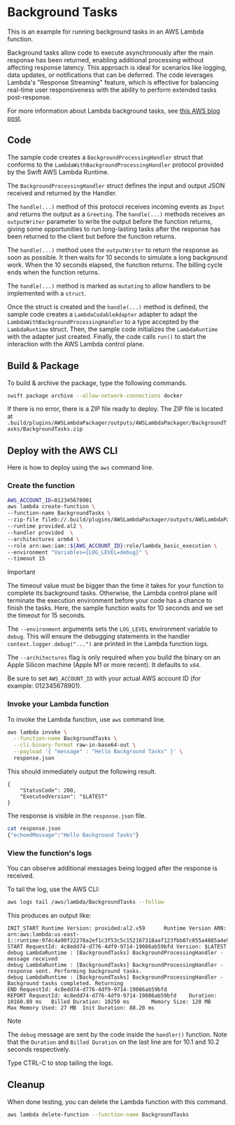 # Background Tasks 

This is an example for running background tasks in an AWS Lambda function.

Background tasks allow code to execute asynchronously after the main response has been returned, enabling additional processing without affecting response latency. This approach is ideal for scenarios like logging, data updates, or notifications that can be deferred. The code leverages Lambda's "Response Streaming" feature, which is effective for balancing real-time user responsiveness with the ability to perform extended tasks post-response. 

For more information about Lambda background tasks, see [this AWS blog post](https://aws.amazon.com/blogs/compute/running-code-after-returning-a-response-from-an-aws-lambda-function/).

## Code 

The sample code creates a `BackgroundProcessingHandler` struct that conforms to the `LambdaWithBackgroundProcessingHandler` protocol provided by the Swift AWS Lambda Runtime.

The `BackgroundProcessingHandler` struct defines the input and output JSON received and returned by the Handler.

The `handle(...)` method of this protocol receives incoming events as `Input` and returns the output as a `Greeting`. The `handle(...)` methods receives an `outputWriter` parameter to write the output before the function returns, giving some opportunities to run long-lasting tasks after the response has been returned to the client but before the function returns.

The `handle(...)` method uses the `outputWriter` to return the response as soon as possible. It then waits for 10 seconds to simulate a long background work.  When the 10 seconds elapsed, the function returns. The billing cycle ends when the function returns.

The `handle(...)` method is marked as `mutating` to allow handlers to be implemented with a `struct`.

Once the struct is created and the `handle(...)` method is defined, the sample code creates a `LambdaCodableAdapter` adapter to adapt the `LambdaWithBackgroundProcessingHandler` to a type accepted by the `LambdaRuntime` struct. Then, the sample code initializes the `LambdaRuntime` with the adapter just created.  Finally, the code calls `run()` to start the interaction with the AWS Lambda control plane.

## Build & Package 

To build & archive the package, type the following commands.

```bash
swift package archive --allow-network-connections docker
```

If there is no error, there is a ZIP file ready to deploy. 
The ZIP file is located at `.build/plugins/AWSLambdaPackager/outputs/AWSLambdaPackager/BackgroundTasks/BackgroundTasks.zip`

## Deploy with the AWS CLI

Here is how to deploy using the `aws` command line.

### Create the function

```bash
AWS_ACCOUNT_ID=012345678901
aws lambda create-function \
--function-name BackgroundTasks \
--zip-file fileb://.build/plugins/AWSLambdaPackager/outputs/AWSLambdaPackager/BackgroundTasks/BackgroundTasks.zip \
--runtime provided.al2 \
--handler provided  \
--architectures arm64 \
--role arn:aws:iam::${AWS_ACCOUNT_ID}:role/lambda_basic_execution \
--environment "Variables={LOG_LEVEL=debug}" \
--timeout 15
```

> [!IMPORTANT] 
> The timeout value must be bigger than the time it takes for your function to complete its background tasks. Otherwise, the Lambda control plane will terminate the execution environment before your code has a chance to finish the tasks. Here, the sample function waits for 10 seconds and we set the timeout for 15 seconds.

The `--environment` arguments sets the `LOG_LEVEL` environment variable to `debug`. This will ensure the debugging statements in the handler `context.logger.debug("...")` are printed in the Lambda function logs.

The `--architectures` flag is only required when you build the binary on an Apple Silicon machine (Apple M1 or more recent). It defaults to `x64`.

Be sure to set `AWS_ACCOUNT_ID` with your actual AWS account ID (for example: 012345678901).

### Invoke your Lambda function

To invoke the Lambda function, use `aws` command line.
```bash
aws lambda invoke \
  --function-name BackgroundTasks \
  --cli-binary-format raw-in-base64-out \
  --payload '{ "message" : "Hello Background Tasks" }' \
  response.json
```

This should immediately output the following result.

```
{
    "StatusCode": 200,
    "ExecutedVersion": "$LATEST"
}
```

The response is visible in the `response.json` file.

```bash
cat response.json 
{"echoedMessage":"Hello Background Tasks"}
```

### View the function's logs 

You can observe additional messages being logged after the response is received.

To tail the log, use the AWS CLI:
```bash
aws logs tail /aws/lambda/BackgroundTasks --follow
```

This produces an output like:
```text
INIT_START Runtime Version: provided:al2.v59      Runtime Version ARN: arn:aws:lambda:us-east-1::runtime:974c4a90f22278a2ef1c3f53c5c152167318aaf123fbb07c055a4885a4e97e52
START RequestId: 4c8edd74-d776-4df9-9714-19086ab59bfd Version: $LATEST
debug LambdaRuntime : [BackgroundTasks] BackgroundProcessingHandler - message received
debug LambdaRuntime : [BackgroundTasks] BackgroundProcessingHandler - response sent. Performing background tasks.
debug LambdaRuntime : [BackgroundTasks] BackgroundProcessingHandler - Background tasks completed. Returning
END RequestId: 4c8edd74-d776-4df9-9714-19086ab59bfd
REPORT RequestId: 4c8edd74-d776-4df9-9714-19086ab59bfd    Duration: 10160.89 ms   Billed Duration: 10250 ms       Memory Size: 128 MB     Max Memory Used: 27 MB  Init Duration: 88.20 ms
```
> [!NOTE] 
> The `debug` message are sent by the code inside the `handler()` function. Note that the `Duration` and `Billed Duration` on the last line are for 10.1 and 10.2 seconds respectively.

Type CTRL-C to stop tailing the logs.

## Cleanup

When done testing, you can delete the Lambda function with this command.

```bash
aws lambda delete-function --function-name BackgroundTasks
```